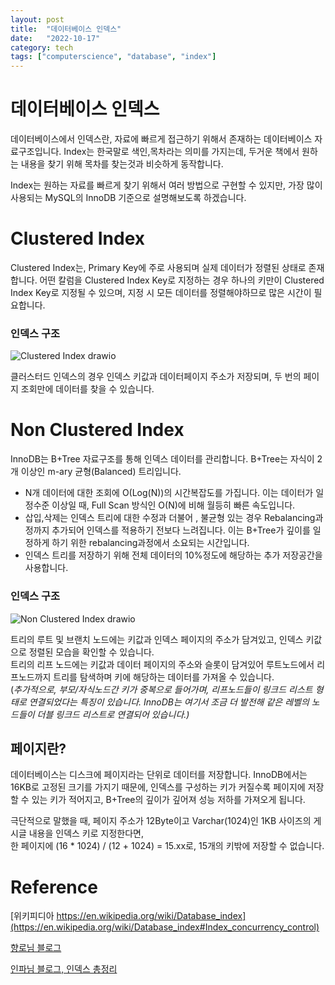 ```yaml
---
layout: post
title:  "데이터베이스 인덱스"
date:   "2022-10-17"
category: tech
tags: ["computerscience", "database", "index"]
---
```


# 데이터베이스 인덱스 

데이터베이스에서 인덱스란, 자료에 빠르게 접근하기 위해서 존재하는 데이터베이스 자료구조입니다. Index는 한국말로 색인,목차라는 의미를 가지는데, 두거운 책에서 원하는 내용을 찾기 위해 목차를 찾는것과 비슷하게 동작합니다. 

Index는 원하는 자료를 빠르게 찾기 위해서 여러 방법으로 구현할 수 있지만, 가장 많이 사용되는 MySQL의 InnoDB 기준으로 설명해보도록 하겠습니다.

# Clustered Index

Clustered Index는, Primary Key에 주로 사용되며 실제 데이터가 정렬된 상태로 존재합니다. 어떤 칼럼을 Clustered Index Key로 지정하는 경우 하나의 키만이 Clustered Index Key로 지정될 수 있으며, 지정 시 모든 데이터를 정렬해야하므로 많은 시간이 필요합니다.

### 인덱스 구조
![Clustered Index drawio](https://user-images.githubusercontent.com/30853787/200777748-1cdb21e0-8f9d-4220-b542-583272432b22.png)

클러스터드 인덱스의 경우 인덱스 키값과 데이터페이지 주소가 저장되며, 두 번의 페이지 조회만에 데이터를 찾을 수 있습니다. 

# Non Clustered Index
InnoDB는 B+Tree 자료구조를 통해 인덱스 데이터를 관리합니다. B+Tree는 자식이 2개 이상인 m-ary 균형(Balanced) 트리입니다. 


* N개 데이터에 대한 조회에 O(Log(N))의 시간복잡도를 가집니다. 이는 데이터가 일정수준 이상일 때, Full Scan 방식인 O(N)에 비해 월등히 빠른 속도입니다.
* 삽입,삭제는 인덱스 트리에 대한 수정과 더불어 , 불균형 있는 경우 Rebalancing과정까지 추가되어 인덱스를 적용하기 전보다 느려집니다. 이는 B+Tree가 깊이를 일정하게 하기 위한 rebalancing과정에서 소요되는 시간입니다.
* 인덱스 트리를 저장하기 위해 전체 데이터의 10%정도에 해당하는 추가 저장공간을 사용합니다.

### 인덱스 구조 
![Non Clustered Index drawio](https://user-images.githubusercontent.com/30853787/200777762-504433d0-48d2-4609-9bb4-a3f1a580f9ea.png)

트리의 루트 및 브랜치 노드에는 키값과 인덱스 페이지의 주소가 담겨있고, 인덱스 키값으로 정렬된 모습을 확인할 수 있습니다.  
트리의 리프 노드에는 키값과 데이터 페이지의 주소와 슬롯이 담겨있어 루트노드에서 리프노드까지 트리를 탐색하며 키에 해당하는 데이터를 가져올 수 있습니다.  
(*추가적으로, 부모/자식노드간 키가 중복으로 들어가며, 리프노드들이 링크드 리스트 형태로 연결되었다는 특징이 있습니다. InnoDB는 여기서 조금 더 발전해 같은 레벨의 노드들이 더블 링크드 리스트로 연결되어 있습니다.)*



## 페이지란? 
데이터베이스는 디스크에 페이지라는 단위로 데이터를 저장합니다. InnoDB에서는 16KB로 고정된 크기를 가지기 때문에, 인덱스를 구성하는 키가 커질수록 페이지에 저장할 수 있는 키가 적어지고, B+Tree의 깊이가 깊어져 성능 저하를 가져오게 됩니다.

극단적으로 말했을 때, 페이지 주소가 12Byte이고 Varchar(1024)인 1KB 사이즈의 게시글 내용을 인덱스 키로 지정한다면,  
한 페이지에 (16 * 1024) / (12 + 1024) = 15.xx로, 15개의 키밖에 저장할 수 없습니다. 


# Reference

[위키피디아 https://en.wikipedia.org/wiki/Database_index](https://en.wikipedia.org/wiki/Database_index#Index_concurrency_control)

[향로님 블로그](https://jojoldu.tistory.com/m/243)

[인파님 블로그, 인덱스 총정리](https://inpa.tistory.com/entry/MYSQL-%F0%9F%93%9A-%EC%9D%B8%EB%8D%B1%EC%8A%A4index-%ED%95%B5%EC%8B%AC-%EC%84%A4%EA%B3%84-%EC%82%AC%EC%9A%A9-%EB%AC%B8%EB%B2%95-%F0%9F%92%AF-%EC%B4%9D%EC%A0%95%EB%A6%AC#B-Tree_%EC%9D%B8%EB%8D%B1%EC%8A%A4_%EC%95%8C%EA%B3%A0%EB%A6%AC%EC%A6%98)